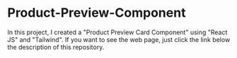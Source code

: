 # Product-Preview-Component
In this project, I created a "Product Preview Card Component" using "React JS" and "Tailwind". If you want to see the web page, just click the link below the description of this repository. 
